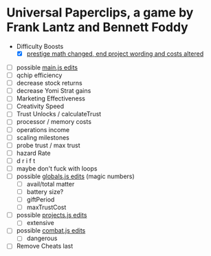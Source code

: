 # Universal Paperclips, a game by Frank Lantz and Bennett Foddy
<!---
- [Mirrored](./mirror.sh) from [jgmize/paperclips](https://github.com/jgmize/paperclips) taken from [original](http://www.decisionproblem.com/paperclips/)
- Changes from original
  - [X] [remove GA](https://github.com/jgmize/paperclips/commit/2d3b2a2aaab01e9ee9f75e4975f803664b991c81)
  - [X] [uncomment cheats](https://github.com/jgmize/paperclips/commit/c3d578606b749bbf08ae4902a2e34a70fe370071)
  - [X] [git mv src docs](https://github.com/jgmize/paperclips/commit/4cacf17a4269ad680fb1569cf8e3355650bfc738) and [enable github pages from that folder](https://help.github.com/articles/configuring-a-publishing-source-for-github-pages/#publishing-your-github-pages-site-from-a-docs-folder-on-your-master-branch): https://jgmize.github.io/paperclips/
--->
- Difficulty Boosts
  - [X] [prestige math changed, end project wording and costs altered](https://github.com/Orvalla/harder_clips/commit/6ea9e1cea915e57595fdba2526c304d55d9deee1)
- [ ]  possible [main.js edits](https://github.com/Orvalla/harder_clips/blob/master/docs/main.js)
  - [ ] qchip efficiency
  - [ ] decrease stock returns
  - [ ] decrease Yomi Strat gains
  - [ ] Marketing Effectiveness
  - [ ] Creativity Speed
  - [ ] Trust Unlocks / calculateTrust
  - [ ] processor / memory costs
  - [ ] operations income
  - [ ] scaling milestones
  - [ ] probe trust / max trust
  - [ ] hazard Rate
  - [ ] d r i f t
  - [ ] maybe don't fuck with loops
- [ ] possible [globals.js edits](https://github.com/Orvalla/harder_clips/blob/master/docs/globals.js) (magic numbers)
  - [ ] avail/total matter
  - [ ] battery size?
  - [ ] giftPeriod
  - [ ] maxTrustCost
- [ ] possible [projects.js edits]()
  - [ ] extensive
- [ ] possible [combat.js edits](https://github.com/Orvalla/harder_clips/blob/master/docs/combat.js)
  - [ ] dangerous
- [ ] Remove Cheats last
